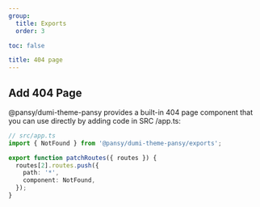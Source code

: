 ```yaml
---
group:
  title: Exports
  order: 3

toc: false

title: 404 page
---
```


## Add 404 Page

@pansy/dumi-theme-pansy provides a built-in 404 page component that you can use directly by adding code in SRC /app.ts:

```ts
// src/app.ts
import { NotFound } from '@pansy/dumi-theme-pansy/exports';

export function patchRoutes({ routes }) {
  routes[2].routes.push({
    path: '*',
    component: NotFound,
  });
}
```
